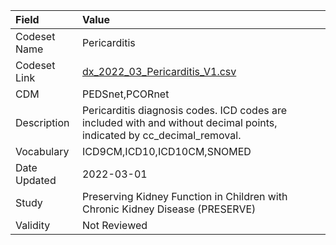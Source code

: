 |Field        |Value                                                                                                                  |
|:------------|:----------------------------------------------------------------------------------------------------------------------|
|Codeset Name |Pericarditis                                                                                                           |
|Codeset Link |[dx_2022_03_Pericarditis_V1.csv](https://github.com/PEDSnet/Variable-Dictionary/blob/main/conditions/dx_2022_03_Pericarditis_V1.csv)|
|CDM          |PEDSnet,PCORnet                                                                                                        |
|Description  |Pericarditis diagnosis codes. ICD codes are included with and without decimal points, indicated by cc_decimal_removal. |
|Vocabulary   |ICD9CM,ICD10,ICD10CM,SNOMED                                                                                            |
|Date Updated |2022-03-01                                                                                                             |
|Study        |Preserving Kidney Function in Children with Chronic Kidney Disease (PRESERVE)                                          |
|Validity     |Not Reviewed                                                                                                           |
